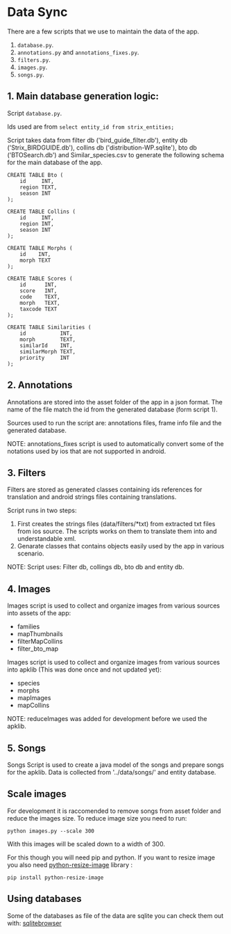 # Data Sync

There are a few scripts that we use to maintain the data of the app.
1. ```database.py```.
2. ```annotations.py``` and ```annotations_fixes.py```.
3. ```filters.py```.
4. ```images.py```.
5. ```songs.py```.

## 1. Main database generation logic:

Script ```database.py```. 

Ids used are from ```select entity_id from strix_entities;```

Script takes data from filter db ('bird_guide_filter.db'), entity db ('Strix_BIRDGUIDE.db'), collins db ('distribution-WP.sqlite'), bto db ('BTOSearch.db') and Similar_species.csv to generate the following schema for the main database of the app.

```
CREATE TABLE Bto (
    id     INT,
    region TEXT,
    season INT
);

CREATE TABLE Collins (
    id     INT,
    region INT,
    season INT
);

CREATE TABLE Morphs (
    id    INT,
    morph TEXT
);

CREATE TABLE Scores (
    id      INT,
    score   INT,
    code    TEXT,
    morph   TEXT,
    taxcode TEXT
);

CREATE TABLE Similarities (
    id           INT,
    morph        TEXT,
    similarId    INT,
    similarMorph TEXT,
    priority     INT
);
```

## 2. Annotations 

Annotations are stored into the asset folder of the app in a json format. The name of the file match the id from the generated database (form script 1).

Sources used to run the script are:  annotations files, frame info file and the generated database.

NOTE: annotations_fixes script is used to automatically convert some of the notations used by ios that are not supported in android.

## 3. Filters

Filters are stored as generated classes containing ids references for translation and android strings files containing translations.

Script runs in two steps: 
1. First creates the strings files (data/filters/*txt) from extracted txt files from ios source. The scripts works on them to translate them into and understandable xml.
2. Genarate classes that contains objects easily used by the app in various scenario.

NOTE: Script uses: Filter db, collings db, bto db and entity db.

## 4. Images

Images script is used to collect and organize images from various sources into assets of the app:

- families
- mapThumbnails
- filterMapCollins
- filter_bto_map

Images script is used to collect and organize images from various sources into apklib (This was done once and not updated yet):

- species
- morphs
- mapImages
- mapCollins

NOTE: reduceImages was added for development before we used the apklib.

## 5. Songs

Songs Script is used to create a java model of the songs and prepare songs for the apklib.
Data is collected from '../data/songs/' and entity database.


## Scale images

For development it is raccomended to remove songs from asset folder and reduce the images size. To reduce image size you need to run:

```
python images.py --scale 300
```

With this images will be scaled down to a width of 300.


For this though you will need pip and python. If you want to resize image you also need [python-resize-image](https://pypi.python.org/pypi/python-resize-image) library : 
```
pip install python-resize-image
```

## Using databases

Some of the databases as file of the data are sqlite you can check them out with: [sqlitebrowser](https://github.com/sqlitebrowser/sqlitebrowser)